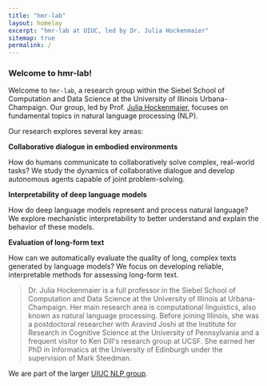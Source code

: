 ```yaml
---
title: "hmr-lab"
layout: homelay
excerpt: "hmr-lab at UIUC, led by Dr. Julia Hockenmaier"
sitemap: true
permalink: /
---
```

### Welcome to hmr-lab!

Welcome to `hmr-lab`, a research group within the Siebel School of Computation and Data Science at the University of Illinois Urbana-Champaign. Our group, led by Prof. [Julia Hockenmaier](https://juliahmr.cs.illinois.edu/), focuses on fundamental topics in natural language processing (NLP).

Our research explores several key areas:

**Collaborative dialogue in embodied environments**

How do humans communicate to collaboratively solve complex, real-world tasks? We study the dynamics of collaborative dialogue and develop autonomous agents capable of joint problem-solving.

**Interpretability of deep language models**

How do deep language models represent and process natural language? We explore mechanistic interpretability to better understand and explain the behavior of these models.

**Evaluation of long-form text**

How can we automatically evaluate the quality of long, complex texts generated by language models? We focus on developing reliable, interpretable methods for assessing long-form text.

> Dr. Julia Hockenmaier is a full professor in the Siebel School of Computation and Data Science at the University of Illinois at Urbana-Champaign. Her main research area is computational linguistics, also known as natural language processing. Before joining Illinois, she was a postdoctoral researcher with Aravind Joshi at the Institute for Research in Cognitive Science at the University of Pennsylvania and a frequent visitor to Ken Dill's research group at UCSF. She earned her PhD in Informatics at the University of Edinburgh under the supervision of Mark Steedman.

We are part of the larger [UIUC NLP group](https://nlp.cs.illinois.edu/).
